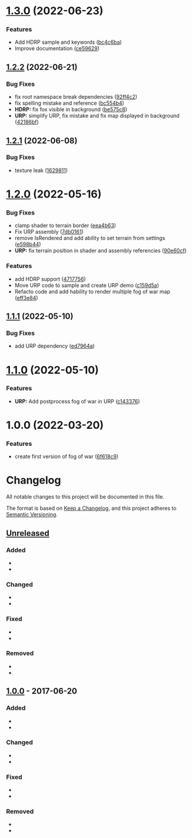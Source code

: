 # [1.3.0](https://github.com/OpenSourceUnityPackage/FogOfWar/compare/1.2.2...1.3.0) (2022-06-23)


### Features

* Add HDRP sample and keywords ([bc4c6ba](https://github.com/OpenSourceUnityPackage/FogOfWar/commit/bc4c6ba96f884aee9bf3b6158aa8dc2283122e36))
* Improve documentation ([ce59629](https://github.com/OpenSourceUnityPackage/FogOfWar/commit/ce5962928e1ce04f2e53ac55152c0e34557aa4e9))

## [1.2.2](https://github.com/OpenSourceUnityPackage/FogOfWar/compare/1.2.1...1.2.2) (2022-06-21)


### Bug Fixes

* fix root namespace break dependencies ([92ff4c2](https://github.com/OpenSourceUnityPackage/FogOfWar/commit/92ff4c22057bb25fd4125c2006fc1e2790faf7d0))
* fix spelling mistake and reference ([bc554b4](https://github.com/OpenSourceUnityPackage/FogOfWar/commit/bc554b4b3ad29eac1c454bfd499e17b597e8b3d8))
* **HDRP:** fix fox visible in background ([be575c8](https://github.com/OpenSourceUnityPackage/FogOfWar/commit/be575c8161e5c1b5dfea413ed7038a8995251cd2))
* **URP:** simplify URP, fix mistake and fix map displayed in background ([42186bf](https://github.com/OpenSourceUnityPackage/FogOfWar/commit/42186bf773aac011d376b9413a0cbf17824cc399))

## [1.2.1](https://github.com/OpenSourceUnityPackage/FogOfWar/compare/1.2.0...1.2.1) (2022-06-08)


### Bug Fixes

* texture leak ([1629811](https://github.com/OpenSourceUnityPackage/FogOfWar/commit/16298116575fd873dd6aaaa6427fd731f8aec094))

# [1.2.0](https://github.com/OpenSourceUnityPackage/FogOfWar/compare/1.1.1...1.2.0) (2022-05-16)


### Bug Fixes

* clamp shader to terrain border ([eea4b63](https://github.com/OpenSourceUnityPackage/FogOfWar/commit/eea4b63eb25a2348ad0f107190f3290dc1c0b74b))
* Fix URP assembly ([7db0161](https://github.com/OpenSourceUnityPackage/FogOfWar/commit/7db0161718146266084f2ac2f6ff77b99eff991c))
* remove IsRendered and add ability to set terrain from settings ([e598b44](https://github.com/OpenSourceUnityPackage/FogOfWar/commit/e598b4445ae512059a2564e642bd98c2d4143db9))
* **URP:** fix terrain position in shader and assembly referencies ([90e60cf](https://github.com/OpenSourceUnityPackage/FogOfWar/commit/90e60cf2209a4d6d71d15dd2f888c0f788a9d2c9))


### Features

* add HDRP support ([4717756](https://github.com/OpenSourceUnityPackage/FogOfWar/commit/47177569fad283999d23990d5b99ea1db11a20e0))
* Move URP code to sample and create URP demo ([c159d5a](https://github.com/OpenSourceUnityPackage/FogOfWar/commit/c159d5a0af3e1917e419c1ff557dea990bfd0952))
* Refacto code and add hability to render multiple fog of war map ([eff3e84](https://github.com/OpenSourceUnityPackage/FogOfWar/commit/eff3e84bf817c489254d222a345ea14123c74193))

## [1.1.1](https://github.com/OpenSourceUnityPackage/FogOfWar/compare/1.1.0...1.1.1) (2022-05-10)


### Bug Fixes

* add URP dependency ([ed7964a](https://github.com/OpenSourceUnityPackage/FogOfWar/commit/ed7964a9ab141f580ca4db980bf418b070fedfe5))

# [1.1.0](https://github.com/OpenSourceUnityPackage/FogOfWar/compare/1.0.0...1.1.0) (2022-05-10)


### Features

* **URP:** Add postprocess fog of war in URP ([c143376](https://github.com/OpenSourceUnityPackage/FogOfWar/commit/c143376229469053e727991e5ce38f378b49519a))

# 1.0.0 (2022-03-20)


### Features

* create first version of fog of war ([6f618c9](https://github.com/OpenSourceUnityPackage/FogOfWar/commit/6f618c90a48debfd9cbdb2bf3236ffd56849c7f1))

# Changelog
All notable changes to this project will be documented in this file.

The format is based on [Keep a Changelog](https://keepachangelog.com/en/1.0.0/),
and this project adheres to [Semantic Versioning](https://semver.org/spec/v2.0.0.html).

## [Unreleased]
### Added
-
- 

### Changed
-
-

### Fixed
-
-

### Removed
-
-

## [1.0.0] - 2017-06-20
### Added
-
- 

### Changed
-
-

### Fixed
-
-

### Removed
-
-

[Unreleased]: https://github.com/olivierlacan/keep-a-changelog/compare/v1.0.0...HEAD
[1.0.0]: https://github.com/olivierlacan/keep-a-changelog/compare/v0.3.0...v1.0.0
